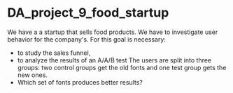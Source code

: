 # DA_project_9_food_startup
We have a a startup that sells food products.
We have to investigate user behavior for the company's. 
For this goal is necessary: 
- to study the sales funnel, 
- to analyze the results of an A/A/B test The users are split into three groups: two control groups get the old fonts and one test group gets the new ones. 
- Which set of fonts produces better results?
